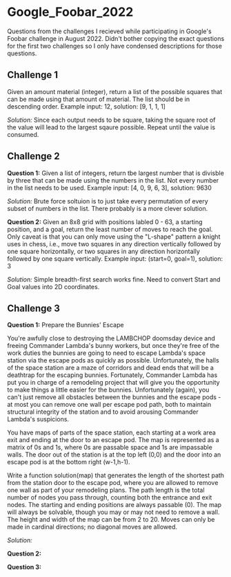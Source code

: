 # Google_Foobar_2022

Questions from the challenges I recieved while participating in Google's Foobar challenge in August 2022.
Didn't bother copying the exact questions for the first two challenges so I only have condensed descriptions 
for those questions. 

## Challenge 1

Given an amount material (integer), return a list of the possible squares that can be made using that amount of material. 
The list should be in descending order. Example input: 12, solution: [9, 1, 1, 1]

*Solution:* Since each output needs to be square, taking the square root of the value will lead to the largest sqaure possible.
Repeat until the value is consumed.

## Challenge 2

**Question 1:**
Given a list of integers, return tbe largest number that is divisble by three that can be made using the numbers in the list.
Not every number in the list needs to be used. Example input: [4, 0, 9, 6, 3], solution: 9630

*Solution:* Brute force soltuion is to just take every permutation of every subset of numbers in the list. There probably is a more
clever solution.

**Question 2:**
Given an 8x8 grid with positions labled 0 - 63, a starting position, and a goal, return the least number of moves to reach the goal. Only caveat is that you can only move using the "L-shape" pattern a knight uses in chess, i.e., move two squares in any direction vertically followed by one square horizontally, or two squares in any direction horizontally followed by one square vertically.
Example input: (start=0, goal=1), solution: 3

*Solution:* Simple breadth-first search works fine. Need to convert Start and Goal values into 2D coordinates.

## Challenge 3

**Question 1:**
Prepare the Bunnies' Escape

You're awfully close to destroying the LAMBCHOP doomsday device and freeing Commander Lambda's bunny workers, but once they're free of 
the work duties the bunnies are going to need to escape Lambda's space station via the escape pods as quickly as possible. Unfortunately, the halls of the space station are a maze of corridors and dead ends that will be a deathtrap for the escaping bunnies. Fortunately, Commander Lambda has put you in charge of a remodeling project that will give you the opportunity to make things a little easier for the bunnies. Unfortunately (again), you can't just remove all obstacles between the bunnies and the escape pods - at most you can remove one wall per escape pod path, both to maintain structural integrity of the station and to avoid arousing Commander Lambda's suspicions. 

You have maps of parts of the space station, each starting at a work area exit and ending at the door to an escape pod. The map is represented as a matrix of 0s and 1s, where 0s are passable space and 1s are impassable walls. The door out of the station is at the top left (0,0) and the door into an escape pod is at the bottom right (w-1,h-1). 

Write a function solution(map) that generates the length of the shortest path from the station door to the escape pod, where you are allowed to remove one wall as part of your remodeling plans. The path length is the total number of nodes you pass through, counting both the entrance and exit nodes. The starting and ending positions are always passable (0). The map will always be solvable, though you may or may not need to remove a wall. The height and width of the map can be from 2 to 20. Moves can only be made in cardinal directions; no diagonal moves are allowed.

*Solution:*

**Question 2:**

**Question 3:**